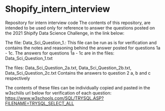 # Shopify_intern_interview
Repository for intern interview code
The contents of this repository, are intended to be used only for reference to answer the questions posted on the 2021 Shipify Data Science Challenge, in the link below:


The  file: Data_Sci_Question_1.:
This file can be run as is for verification and contains the notes and reasoning behind the answer posted for questions 1a - 1c.
The answers for questions 1a - 1c are in the files:
Data_Sci_Question_1.txt

The files: Data_Sci_Question_2a.txt, Data_Sci_Question_2b.txt, Data_Sci_Question_2c.txt
Contains the answers to question 2 a, b and c respectively

The contents of these files can be individually copied and pasted in the w3schiils url below for verification of each question:
https://www.w3schools.com/SQL/TRYSQL.ASP?FILENAME=TRYSQL_SELECT_ALL

